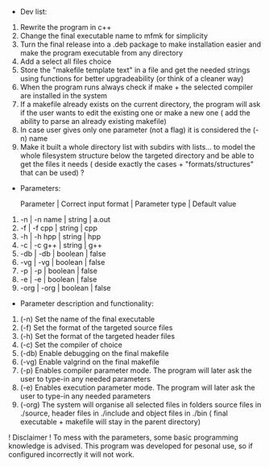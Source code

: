 + Dev list:

1) Rewrite the program in c++
2) Change the final executable name to mfmk for simplicity
3) Turn the final release into a .deb package to make installation easier
and make the program executable from any directory
4) Add a select all files choice
5) Store the "makefile template text" in a file and get the needed strings 
using functions for better upgradeability (or think of a cleaner way)
6) When the program runs always check if make + the selected compiler are
installed in the system
7) If a makefile already exists on the current directory, the program will ask
if the user wants to edit the existing one or make a new one ( add the ability 
to parse an already existing makefile)
8) In case user gives only one parameter (not a flag) it is considered the 
(-n) name
9) Make it built a whole directory list with subdirs with lists...
to model the whole filesystem structure below the targeted directory
and be able to get the files it needs ( deside exactly the cases + 
"formats/structures" that can be used) ?


+ Parameters:

   Parameter | Correct input format |  Parameter type  | Default value 
1)    -n     |       -n name        |      string      |     a.out
2)    -f     |       -f cpp         |      string      |      cpp
3)    -h     |       -h hpp         |      string      |      hpp
4)    -c     |       -c g++         |      string      |      g++
5)    -db    |       -db            |      boolean     |     false
6)    -vg    |       -vg            |      boolean     |     false
7)    -p     |       -p             |      boolean     |     false
8)    -e     |       -e             |      boolean     |     false
9)    -org   |       -org           |      boolean     |     false


+ Parameter description and functionality:
1) (-n)		Set the name of the final executable 
2) (-f)		Set the format of the targeted source files
3) (-h)     Set the format of the targeted header files
4) (-c)		Set the compiler of choice
5) (-db)	Enable debugging on the final makefile
6) (-vg)	Enable valgrind on the final makefile
7) (-p)		Enables compiler parameter mode. The program will later ask the user to
type-in any needed parameters 
8) (-e)		Enables execution parameter mode. The program will later ask the user to
type-in any needed parameters
9) (-org)	The system will organise all selected files in folders
source files in ./source, header files in ./include and object files
in ./bin ( final executable + makefile will stay in the parent directory)


! Disclaimer ! To mess with the parameters, some basic programming knowledge is 
advised. This program was developed for pesonal use, so if configured 
incorrectly it will not work.
